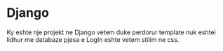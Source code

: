 # Django
Ky eshte nje projekt ne Django vetem duke perdorur template nuk eshtei lidhur me databaze pjesa e LogIn eshte vetem stilim ne css.
